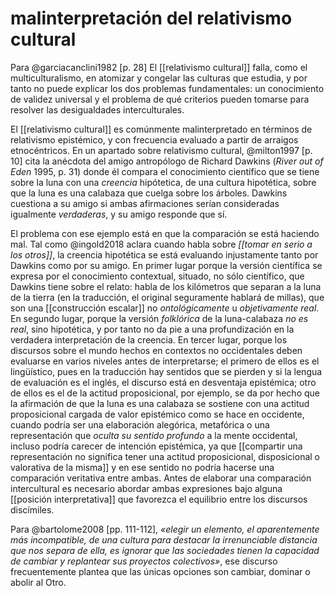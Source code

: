 # malinterpretación del relativismo cultural
Para @garciacanclini1982 [p. 28] El [[relativismo cultural]] falla, como el multiculturalismo, en atomizar y congelar las culturas que estudia, y por tanto no puede explicar los dos problemas fundamentales: un conocimiento de validez universal y el problema de qué criterios pueden tomarse para resolver las desigualdades interculturales.

El [[relativismo cultural]] es comúnmente malinterpretado en términos de relativismo epistémico, y con frecuencia evaluado a partir de arraigos etnocéntricos. En un apartado sobre relativismo cultural, @milton1997 [p. 10] cita la anécdota del amigo antropólogo de Richard Dawkins (*River out of Eden* 1995, p. 31) donde él compara el conocimiento científico que se tiene sobre la luna con una *creencia* hipótetica, de una cultura hipotética, sobre que la luna es una calabaza que cuelga sobre los árboles. Dawkins cuestiona a su amigo si ambas afirmaciones serían consideradas igualmente *verdaderas*, y su amigo responde que sí.

El problema con ese ejemplo está en que la comparación se está haciendo mal. Tal como @ingold2018 aclara cuando habla sobre *[[tomar en serio a los otros]]*, la creencia hipotética se está evaluando injustamente tanto por Dawkins como por su amigo. En primer lugar porque la versión científica se expresa por el conocimiento contextual, situado, no sólo científico, que Dawkins tiene sobre el relato: habla de los kilómetros que separan a la luna de la tierra (en la traducción, el original seguramente hablará de millas), que son una [[construcción escalar]] no *ontológicamente* u *objetivamente real*. En segundo lugar, porque la versión *folklórica* de la luna-calabaza  *no es real*, sino hipotética, y por tanto no da pie a una profundización en la verdadera interpretación de la creencia. En tercer lugar, porque los discursos sobre el mundo hechos en contextos no occidentales deben evaluarse en varios niveles antes de interpretarse; el primero de ellos es el lingüístico, pues en la traducción hay sentidos que se pierden y si la lengua de evaluación es el inglés, el discurso está en desventaja epistémica; otro de ellos es el de la actitud proposicional, por ejemplo, se da por hecho que la afirmación de que la luna es una calabaza se sostiene con una actitud proposicional cargada de valor epistémico como se hace en occidente, cuando podría ser una elaboración alegórica, metafórica o una representación que *oculta su sentido profundo* a la mente occidental, incluso podría carecer de intención epistémica, ya que [[compartir una representación no significa tener una actitud proposicional, disposicional o valorativa de la misma]] y en ese sentido no podría hacerse una comparación veritativa entre ambas. Antes de elaborar una comparación intercultural es necesario abordar ambas expresiones bajo alguna [[posición interpretativa]] que favorezca el equilibrio entre los discursos discímiles.

Para @bartolome2008 [pp. 111-112], *«elegir un elemento, el aparentemente más incompatible, de una cultura para destacar la irrenunciable distancia que nos separa de ella, es ignorar que las sociedades tienen la capacidad de cambiar y replantear sus proyectos colectivos»*, ese discurso frecuentemente plantea que las únicas opciones son cambiar, dominar o abolir al Otro.
